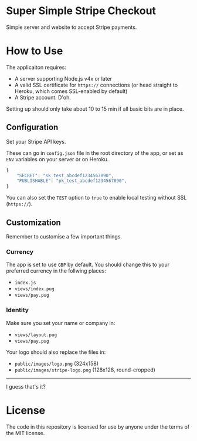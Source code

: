 # Super Simple Stripe Checkout

Simple server and website to accept Stripe payments.

# How to Use

The applicaiton requires:

- A server supporting Node.js v4x or later
- A valid SSL certificate for `https://` connections (or head straight to Heroku, which comes SSL-enabled by default)
- A Stripe account. D'oh.

Setting up should only take about 10 to 15 min if all basic bits are in place.

## Configuration

Set your Stripe API keys.

These can go in `config.json` file in the root directory of the app, or set as `ENV` variables on your server or on Heroku.

```js
{
    "SECRET": "sk_test_abcdef1234567890",
    "PUBLISHABLE": "pk_test_abcdef1234567890",
}
```

You can also set the `TEST` option to `true` to enable local testing without SSL (`https://`).

## Customization

Remember to customise a few important things.

### Currency

The app is set to use `GBP` by default. You should change this to your preferred currency in the follwing places:

- `index.js`
- `views/index.pug`
- `views/pay.pug`

### Identity

Make sure you set your name or company in:

- `views/layout.pug`
- `views/pay.pug`

Your logo should also replace the files in:

- `public/images/logo.png` (324x158)
- `public/images/stripe-logo.png` (128x128, round-cropped)

<hr/>

I guess that's it?

# License

The code in this repository is licensed for use by anyone under the terms of the MIT license.


